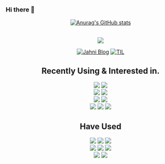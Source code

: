 ### Hi there 👋

<div align="center">

[![Anurag's GitHub stats](https://github-readme-stats.vercel.app/api?username=JwahoonKim&count_private=true&show_icons=true&theme=onedark)](https://github.com/anuraghazra/github-readme-stats)
  

<br>

<div align="center">
  <img src="https://hits.seeyoufarm.com/api/count/incr/badge.svg?url=https%3A%2F%2Fgithub.com%2FJwahoonKim&count_bg=%23FF8B8B&title_bg=%23FFBABA&icon=&icon_color=%23E7E7E7&title=방문자수&edge_flat=false"/>
  


</div>

<div align="center">
  
  [![Jahni Blog](https://img.shields.io/badge/Jahni's_Blog-FF4785?style=flat&logo=tistory&logoColor=white)](https://kjhoon0330.tistory.com/)
  [![TIL](https://img.shields.io/badge/Today_I_Learned-1D29E4?style=flat&logo=pinboard&logoColor=white)](https://github.com/JwahoonKim/TIL)

</div>
  
  
## Recently Using & Interested in.
<div style="display: inline_block" align="center">
  
  <img src="https://img.shields.io/badge/Java-007396?logo=java&logoColor=white">
  <img src="https://img.shields.io/badge/Kotlin-7F52FF?logo=kotlin&logoColor=white">
  
  <br>
  <img src="https://img.shields.io/badge/Spring-6DB33F?&logo=Spring&logoColor=white">
  <img src="https://img.shields.io/badge/SpringBoot-6DB33F?&logo=SpringBoot&logoColor=white">

  <br>
  <img src="https://img.shields.io/badge/MySQL-4479A1?logo=mysql&logoColor=white">
  <img src="https://img.shields.io/badge/Redis-FF4438?logo=redis&logoColor=white">

  <br>
  <img src="https://img.shields.io/badge/Intellij-000000?logo=intellijidea&logoColor=white">
  <img src="https://img.shields.io/badge/Github-181717?logo=github&logoColor=white">
  <img src="https://img.shields.io/badge/Git-F05032?logo=git&logoColor=white">
</div>

## Have Used

<div style="display: inline_block" align="center">
  
  
  <img src="https://img.shields.io/badge/Python-3776AB?logo=python&logoColor=white">
  <img src="https://img.shields.io/badge/C-A8B9CC?&logo=C&logoColor=white">
  <img src="https://img.shields.io/badge/C++-00599C?&logo=C++&logoColor=white">

  <br>
  <img src="https://img.shields.io/badge/HTML-E34F26?logo=html&logoColor=white">
  <img src="https://img.shields.io/badge/CSS-1572B6?logo=css&logoColor=white">
  <img src="https://img.shields.io/badge/JavaScript-F7DF1E?logo=javascript&logoColor=white">
  
  
  <br>
  <img src="https://img.shields.io/badge/Docker-2496ED?logo=docker&logoColor=white">
  <img src="https://img.shields.io/badge/AWS-232F3E?logo=aws&logoColor=white">
</div>
